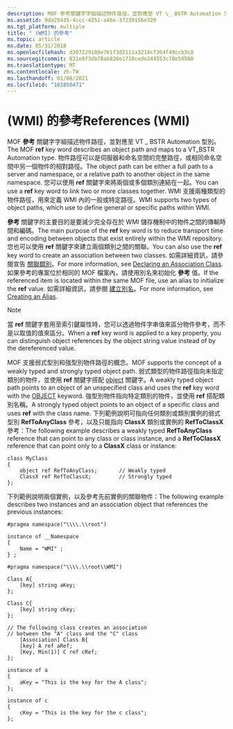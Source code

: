 ```yaml
---
description: MOF 參考關鍵字字組描述物件路徑，並對應至 VT \_ BSTR Automation 型別。
ms.assetid: 9da25435-4ccc-4251-a4be-37239156e320
ms.tgt_platform: multiple
title: " (WMI) 的參考"
ms.topic: article
ms.date: 05/31/2018
ms.openlocfilehash: d30722910de761f3d2111a3218cf364f49ccb3c0
ms.sourcegitcommit: 831e8f3db78ab820e1710cede244553c70e50500
ms.translationtype: MT
ms.contentlocale: zh-TW
ms.lasthandoff: 01/08/2021
ms.locfileid: "103850471"
---
```

# <a name="references-wmi"></a><span data-ttu-id="f638b-103"> (WMI) 的參考</span><span class="sxs-lookup"><span data-stu-id="f638b-103">References (WMI)</span></span>

<span data-ttu-id="f638b-104">MOF **參考** 關鍵字字組描述物件路徑，並對應至 VT \_ BSTR Automation 型別。</span><span class="sxs-lookup"><span data-stu-id="f638b-104">The MOF **ref** key word describes an object path and maps to a VT\_BSTR Automation type.</span></span> <span data-ttu-id="f638b-105">物件路徑可以是伺服器和命名空間的完整路徑，或相同命名空間中另一個物件的相對路徑。</span><span class="sxs-lookup"><span data-stu-id="f638b-105">The object path can be either a full path to a server and namespace, or a relative path to another object in the same namespace.</span></span> <span data-ttu-id="f638b-106">您可以使用 **ref** 關鍵字來將兩個或多個類別連結在一起。</span><span class="sxs-lookup"><span data-stu-id="f638b-106">You can use a **ref** key word to link two or more classes together.</span></span> <span data-ttu-id="f638b-107">WMI 支援兩種類型的物件路徑，用來定義 WMI 內的一般或特定路徑。</span><span class="sxs-lookup"><span data-stu-id="f638b-107">WMI supports two types of object paths, which use to define general or specific paths within WMI.</span></span>

<span data-ttu-id="f638b-108">**參考** 關鍵字的主要目的是要減少完全存在於 WMI 儲存機制中的物件之間的傳輸時間和編碼。</span><span class="sxs-lookup"><span data-stu-id="f638b-108">The main purpose of the **ref** key word is to reduce transport time and encoding between objects that exist entirely within the WMI repository.</span></span> <span data-ttu-id="f638b-109">您也可以使用 **ref** 關鍵字來建立兩個類別之間的關聯。</span><span class="sxs-lookup"><span data-stu-id="f638b-109">You can also use the **ref** key word to create an association between two classes.</span></span> <span data-ttu-id="f638b-110">如需詳細資訊，請參閱宣告 [關聯類別](declaring-an-association-class.md)。</span><span class="sxs-lookup"><span data-stu-id="f638b-110">For more information, see [Declaring an Association Class](declaring-an-association-class.md).</span></span> <span data-ttu-id="f638b-111">如果參考的專案位於相同的 MOF 檔案內，請使用別名來初始化 **參考** 值。</span><span class="sxs-lookup"><span data-stu-id="f638b-111">If the referenced item is located within the same MOF file, use an alias to initialize the **ref** value.</span></span> <span data-ttu-id="f638b-112">如需詳細資訊，請參閱 [建立別名](creating-an-alias.md)。</span><span class="sxs-lookup"><span data-stu-id="f638b-112">For more information, see [Creating an Alias](creating-an-alias.md).</span></span>

> [!Note]  
> <span data-ttu-id="f638b-113">當 **ref** 關鍵字套用至索引鍵屬性時，您可以透過物件字串值來區分物件參考，而不是以取值的值來區分。</span><span class="sxs-lookup"><span data-stu-id="f638b-113">When a **ref** key word is applied to a key property, you can distinguish object references by the object string value instead of by the dereferenced value.</span></span>

 

<span data-ttu-id="f638b-114">MOF 支援弱式型別和強型別物件路徑的概念。</span><span class="sxs-lookup"><span data-stu-id="f638b-114">MOF supports the concept of a weakly typed and strongly typed object path.</span></span> <span data-ttu-id="f638b-115">弱式類型的物件路徑指向未指定類別的物件，並使用 **ref** 關鍵字搭配 [object](object.md) 關鍵字。</span><span class="sxs-lookup"><span data-stu-id="f638b-115">A weakly typed object path points to an object of an unspecified class and uses the **ref** key word with the [OBJECT](object.md) keyword.</span></span> <span data-ttu-id="f638b-116">強型別物件指向特定類別的物件，並使用 **ref** 搭配類別名稱。</span><span class="sxs-lookup"><span data-stu-id="f638b-116">A strongly typed object points to an object of a specific class and uses **ref** with the class name.</span></span> <span data-ttu-id="f638b-117">下列範例說明可指向任何類別或類別實例的弱式型別 **RefToAnyClass** 參考，以及只能指向 **ClassX** 類別或實例的 **RefToClassX** 參考：</span><span class="sxs-lookup"><span data-stu-id="f638b-117">The following example describes a weakly typed **RefToAnyClass** reference that can point to any class or class instance, and a **RefToClassX** reference that can point only to a **ClassX** class or instance:</span></span>

``` syntax
class MyClass
{
    object ref RefToAnyClass;       // Weakly typed
    ClassX ref RefToClassX;         // Strongly typed
};
```

<span data-ttu-id="f638b-118">下列範例說明兩個實例，以及參考先前實例的關聯物件：</span><span class="sxs-lookup"><span data-stu-id="f638b-118">The following example describes two instances and an association object that references the previous instances:</span></span>

``` syntax
#pragma namespace("\\\\.\\root")

instance of __Namespace
{
    Name = "WMI" ;
} ;

#pragma namespace("\\\\.\\root\\WMI")

Class A{
    [key] string aKey;
};

Class C{
    [key] string cKey;
};

// The following class creates an association 
// between the "A" class and the "C" class
    [Association] Class B{
    [key] A ref aRef;
    [Key, Min(1)] C ref cRef;
};

instance of a
{
    aKey = "This is the key for the A class";
};

instance of c
{
    cKey = "This is the key for the c class";
};
```

 

 



